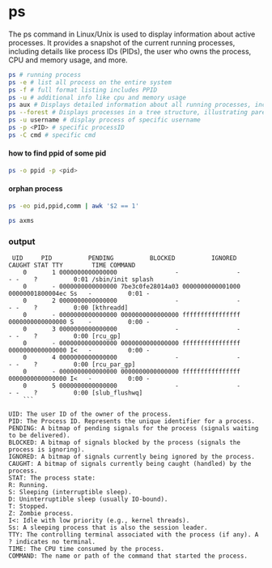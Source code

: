 # ps
The ps command in Linux/Unix is used to display information about active processes. It provides a snapshot of the current running processes, including details like process IDs (PIDs), the user who owns the process, CPU and memory usage, and more.

```bash
ps # running process
ps -e # list all process on the entire system
ps -f # full format listing includes PPID
ps -u # additional info like cpu and memory usage
ps aux # Displays detailed information about all running processes, including memory and CPU usage, and the command that started the process.
ps --forest # Displays processes in a tree structure, illustrating parent-child relationships.
ps -u username # display process of specific username
ps -p <PID> # specific processID
ps -C cmd # specific cmd

```

#### how to find ppid of some pid

```bash
ps -o ppid -p <pid>
```

#### orphan process

```bash
ps -eo pid,ppid,comm | awk '$2 == 1'
```

```bash
ps axms
```

### output
```
 UID     PID          PENDING          BLOCKED          IGNORED           CAUGHT STAT TTY        TIME COMMAND
    0       1 0000000000000000                -                -                - -    ?          0:01 /sbin/init splash
    0       - 0000000000000000 7be3c0fe28014a03 0000000000001000 00000001800004ec Ss   -          0:01 -
    0       2 0000000000000000                -                -                - -    ?          0:00 [kthreadd]
    0       - 0000000000000000 0000000000000000 ffffffffffffffff 0000000000000000 S    -          0:00 -
    0       3 0000000000000000                -                -                - -    ?          0:00 [rcu_gp]
    0       - 0000000000000000 0000000000000000 ffffffffffffffff 0000000000000000 I<   -          0:00 -
    0       4 0000000000000000                -                -                - -    ?          0:00 [rcu_par_gp]
    0       - 0000000000000000 0000000000000000 ffffffffffffffff 0000000000000000 I<   -          0:00 -
    0       5 0000000000000000                -                -                - -    ?          0:00 [slub_flushwq]
    ```

UID: The user ID of the owner of the process.
PID: The Process ID. Represents the unique identifier for a process.
PENDING: A bitmap of pending signals for the process (signals waiting to be delivered).
BLOCKED: A bitmap of signals blocked by the process (signals the process is ignoring).
IGNORED: A bitmap of signals currently being ignored by the process.
CAUGHT: A bitmap of signals currently being caught (handled) by the process.
STAT: The process state:
R: Running.
S: Sleeping (interruptible sleep).
D: Uninterruptible sleep (usually IO-bound).
T: Stopped.
Z: Zombie process.
I<: Idle with low priority (e.g., kernel threads).
Ss: A sleeping process that is also the session leader.
TTY: The controlling terminal associated with the process (if any). A ? indicates no terminal.
TIME: The CPU time consumed by the process.
COMMAND: The name or path of the command that started the process.